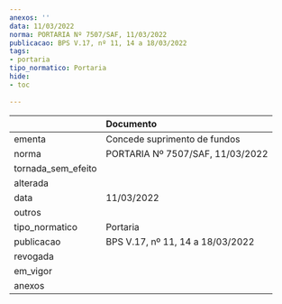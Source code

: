 ```yaml
---
anexos: ''
data: 11/03/2022
norma: PORTARIA Nº 7507/SAF, 11/03/2022
publicacao: BPS V.17, nº 11, 14 a 18/03/2022
tags:
- portaria
tipo_normatico: Portaria
hide: 
- toc 
 
---
```


|                    | Documento                        |
|:-------------------|:---------------------------------|
| ementa             | Concede suprimento de fundos     |
| norma              | PORTARIA Nº 7507/SAF, 11/03/2022 |
| tornada_sem_efeito |                                  |
| alterada           |                                  |
| data               | 11/03/2022                       |
| outros             |                                  |
| tipo_normatico     | Portaria                         |
| publicacao         | BPS V.17, nº 11, 14 a 18/03/2022 |
| revogada           |                                  |
| em_vigor           |                                  |
| anexos             |                                  |